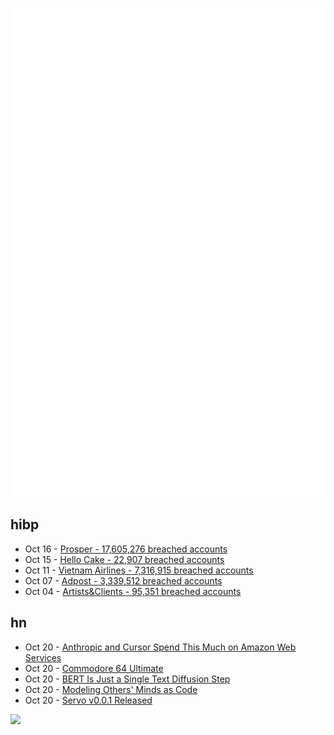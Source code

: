 ![Metrics](https://raw.githubusercontent.com/phixion/phixion/master/metrics.svg)

## hibp

<!--
for https://github.com/phixion/phixion/blob/main/.github/workflows/feeds.yml
-->
<!--START_SECTION:haveibeenpwnd-->
- Oct 16 - [Prosper - 17,605,276 breached accounts](https://haveibeenpwned.com/Breach/Prosper)
- Oct 15 - [Hello Cake - 22,907 breached accounts](https://haveibeenpwned.com/Breach/HelloCake)
- Oct 11 - [Vietnam Airlines - 7,316,915 breached accounts](https://haveibeenpwned.com/Breach/VietnamAirlines)
- Oct 07 - [Adpost - 3,339,512 breached accounts](https://haveibeenpwned.com/Breach/Adpost)
- Oct 04 - [Artists&Clients - 95,351 breached accounts](https://haveibeenpwned.com/Breach/ArtistsNClients)
<!--END_SECTION:haveibeenpwnd-->

## hn

<!--
for https://github.com/phixion/phixion/blob/main/.github/workflows/feeds.yml
-->
<!--START_SECTION:hn-->
- Oct 20 - [Anthropic and Cursor Spend This Much on Amazon Web Services](https://www.wheresyoured.at/costs/)
- Oct 20 - [Commodore 64 Ultimate](https://www.commodore.net/product-page/commodore-64-ultimate-basic-beige-batch1)
- Oct 20 - [BERT Is Just a Single Text Diffusion Step](https://nathan.rs/posts/roberta-diffusion/)
- Oct 20 - [Modeling Others' Minds as Code](https://arxiv.org/abs/2510.01272)
- Oct 20 - [Servo v0.0.1 Released](https://github.com/servo/servo)
<!--END_SECTION:hn-->

<!--
for https://yhype.me
-->
![](https://hit.yhype.me/github/profile?user_id=13013670)

